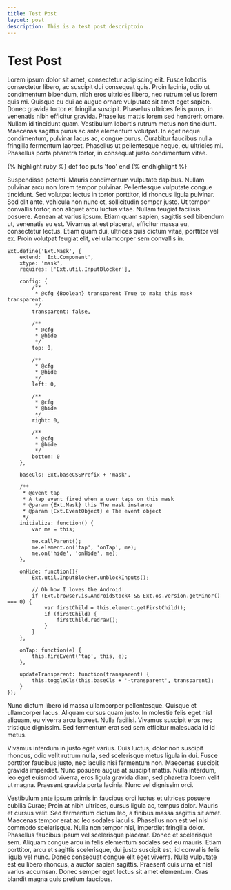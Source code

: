 ```yaml
---
title: Test Post
layout: post
description: This is a test post descriptoin
---
```


# Test Post

Lorem ipsum dolor sit amet, consectetur adipiscing elit. Fusce lobortis consectetur libero, ac suscipit dui consequat quis. Proin lacinia, odio ut condimentum bibendum, nibh eros ultricies libero, nec rutrum tellus lorem quis mi. Quisque eu dui ac augue ornare vulputate sit amet eget sapien. Donec gravida tortor et fringilla suscipit. Phasellus ultrices felis purus, in venenatis nibh efficitur gravida. Phasellus mattis lorem sed hendrerit ornare. Nullam id tincidunt quam. Vestibulum lobortis rutrum metus non tincidunt. Maecenas sagittis purus ac ante elementum volutpat. In eget neque condimentum, pulvinar lacus ac, congue purus. Curabitur faucibus nulla fringilla fermentum laoreet. Phasellus ut pellentesque neque, eu ultricies mi. Phasellus porta pharetra tortor, in consequat justo condimentum vitae.

{% highlight ruby %}
def foo
  puts 'foo'
end
{% endhighlight %}

Suspendisse potenti. Mauris condimentum vulputate dapibus. Nullam pulvinar arcu non lorem tempor pulvinar. Pellentesque vulputate congue tincidunt. Sed volutpat lectus in tortor porttitor, id rhoncus ligula pulvinar. Sed elit ante, vehicula non nunc et, sollicitudin semper justo. Ut tempor convallis tortor, non aliquet arcu luctus vitae. Nullam feugiat facilisis posuere. Aenean at varius ipsum. Etiam quam sapien, sagittis sed bibendum ut, venenatis eu est. Vivamus at est placerat, efficitur massa eu, consectetur lectus. Etiam quam dui, ultrices quis dictum vitae, porttitor vel ex. Proin volutpat feugiat elit, vel ullamcorper sem convallis in.

~~~
Ext.define('Ext.Mask', {
	extend: 'Ext.Component',
	xtype: 'mask',
	requires: ['Ext.util.InputBlocker'],

	config: {
		/**
		 * @cfg {Boolean} transparent True to make this mask transparent.
		 */
		transparent: false,

		/**
		 * @cfg
		 * @hide
		 */
		top: 0,

		/**
		 * @cfg
		 * @hide
		 */
		left: 0,

		/**
		 * @cfg
		 * @hide
		 */
		right: 0,

		/**
		 * @cfg
		 * @hide
		 */
		bottom: 0
	},

	baseCls: Ext.baseCSSPrefix + 'mask',

	/**
	 * @event tap
	 * A tap event fired when a user taps on this mask
	 * @param {Ext.Mask} this The mask instance
	 * @param {Ext.EventObject} e The event object
	 */
	initialize: function() {
		var me = this;

		me.callParent();
		me.element.on('tap', 'onTap', me);
		me.on('hide', 'onHide', me);
	},

	onHide: function(){
		Ext.util.InputBlocker.unblockInputs();

		// Oh how I loves the Android
		if (Ext.browser.is.AndroidStock4 && Ext.os.version.getMinor() === 0) {
			var firstChild = this.element.getFirstChild();
			if (firstChild) {
				firstChild.redraw();
			}
		}
	},

	onTap: function(e) {
		this.fireEvent('tap', this, e);
	},

	updateTransparent: function(transparent) {
		this.toggleCls(this.baseCls + '-transparent', transparent);
	}
});
~~~

Nunc dictum libero id massa ullamcorper pellentesque. Quisque et ullamcorper lacus. Aliquam cursus quam justo. In molestie felis eget nisl aliquam, eu viverra arcu laoreet. Nulla facilisi. Vivamus suscipit eros nec tristique dignissim. Sed fermentum erat sed sem efficitur malesuada id id metus.

Vivamus interdum in justo eget varius. Duis luctus, dolor non suscipit rhoncus, odio velit rutrum nulla, sed scelerisque metus ligula in dui. Fusce porttitor faucibus justo, nec iaculis nisi fermentum non. Maecenas suscipit gravida imperdiet. Nunc posuere augue at suscipit mattis. Nulla interdum, leo eget euismod viverra, eros ligula gravida diam, sed pharetra lorem velit ut magna. Praesent gravida porta lacinia. Nunc vel dignissim orci.

Vestibulum ante ipsum primis in faucibus orci luctus et ultrices posuere cubilia Curae; Proin at nibh ultrices, cursus ligula ac, tempus dolor. Mauris et cursus velit. Sed fermentum dictum leo, a finibus massa sagittis sit amet. Maecenas tempor erat ac leo sodales iaculis. Phasellus non est vel nisl commodo scelerisque. Nulla non tempor nisi, imperdiet fringilla dolor. Phasellus faucibus ipsum vel scelerisque placerat. Donec et scelerisque sem. Aliquam congue arcu in felis elementum sodales sed eu mauris. Etiam porttitor, arcu et sagittis scelerisque, dui justo suscipit est, id convallis felis ligula vel nunc. Donec consequat congue elit eget viverra. Nulla vulputate est eu libero rhoncus, a auctor sapien sagittis. Praesent quis urna et nisl varius accumsan. Donec semper eget lectus sit amet elementum. Cras blandit magna quis pretium faucibus.

